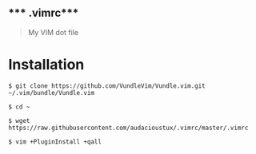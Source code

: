 *** .vimrc***
-------------

> My VIM dot file

# Installation

    $ git clone https://github.com/VundleVim/Vundle.vim.git ~/.vim/bundle/Vundle.vim

    $ cd ~

    $ wget https://raw.githubusercontent.com/audacioustux/.vimrc/master/.vimrc

    $ vim +PluginInstall +qall
